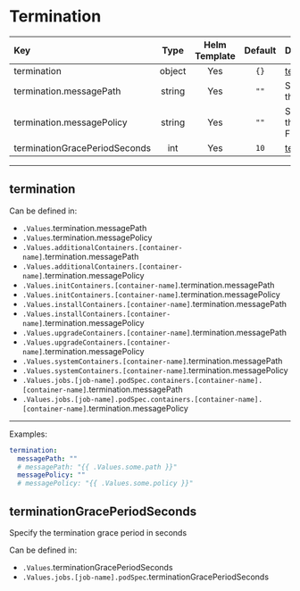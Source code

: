 # Termination

| Key                           |  Type  | Helm Template | Default | Description                                                                                 |
| :---------------------------- | :----: | :-----------: | :-----: | :------------------------------------------------------------------------------------------ |
| termination                   | object |      Yes      |  `{}`   | [termination](#termination)                                                                 |
| termination.messagePath       | string |      Yes      |  `""`   | Specify the message path for the termination                                                |
| termination.messagePolicy     | string |      Yes      |  `""`   | Specify the message policy for the termination. Allowed values: File, FallbackToLogsOnError |
| terminationGracePeriodSeconds |  int   |      Yes      |  `10`   | [terminationGracePeriodSeconds](#terminationgraceperiodseconds)                             |

---

## termination

Can be defined in:

- `.Values`.termination.messagePath
- `.Values`.termination.messagePolicy
- `.Values.additionalContainers.[container-name]`.termination.messagePath
- `.Values.additionalContainers.[container-name]`.termination.messagePolicy
- `.Values.initContainers.[container-name]`.termination.messagePath
- `.Values.initContainers.[container-name]`.termination.messagePolicy
- `.Values.installContainers.[container-name]`.termination.messagePath
- `.Values.installContainers.[container-name]`.termination.messagePolicy
- `.Values.upgradeContainers.[container-name]`.termination.messagePath
- `.Values.upgradeContainers.[container-name]`.termination.messagePolicy
- `.Values.systemContainers.[container-name]`.termination.messagePath
- `.Values.systemContainers.[container-name]`.termination.messagePolicy
- `.Values.jobs.[job-name].podSpec.containers.[container-name].[container-name]`.termination.messagePath
- `.Values.jobs.[job-name].podSpec.containers.[container-name].[container-name]`.termination.messagePolicy

---

Examples:

```yaml
termination:
  messagePath: ""
  # messagePath: "{{ .Values.some.path }}"
  messagePolicy: ""
  # messagePolicy: "{{ .Values.some.policy }}"
```

## terminationGracePeriodSeconds

Specify the termination grace period in seconds

Can be defined in:

- `.Values`.terminationGracePeriodSeconds
- `.Values.jobs.[job-name].podSpec`.terminationGracePeriodSeconds
